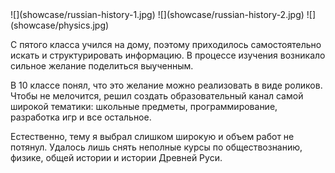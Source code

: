 <gallery>
    ![](showcase/russian-history-1.jpg)
    ![](showcase/russian-history-2.jpg)
    ![](showcase/physics.jpg)
</gallery>

С пятого класса учился на дому, поэтому приходилось самостоятельно искать и структурировать информацию.
В процессе изучения возникало сильное желание поделиться выученным.

В 10 классе понял, что это желание можно реализовать в виде роликов.
Чтобы не мелочится, решил создать образовательный канал самой широкой тематики: школьные предметы, программирование, разработка игр и все остальное.

Естественно, тему я выбрал слишком широкую и объем работ не потянул.
Удалось лишь снять неполные курсы по обществознанию, физике, общей истории и истории Древней Руси.

<youtube video="JM4uaNjNt1A">